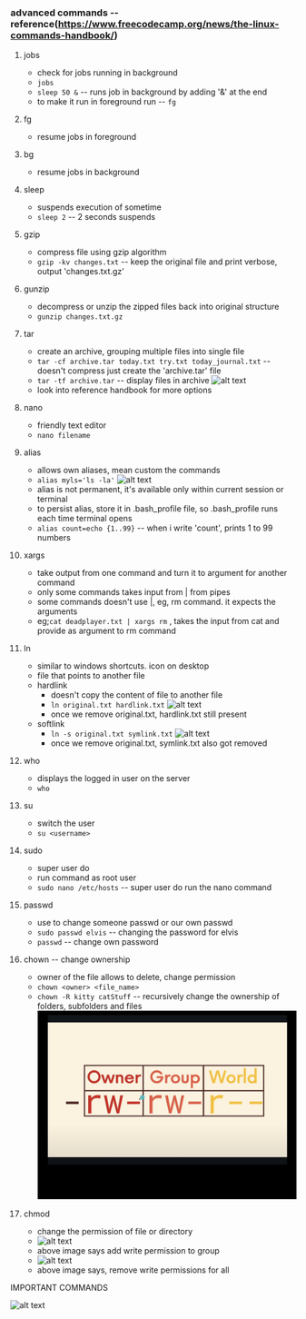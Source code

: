### advanced commands -- reference(https://www.freecodecamp.org/news/the-linux-commands-handbook/)

1. jobs
    * check for jobs running in background
    * `jobs`
    * `sleep 50 &` -- runs job in background by adding '&' at the end
    * to make it run in foreground run -- `fg`

2. fg
    * resume jobs in foreground

3. bg
    * resume jobs in background

4. sleep
    * suspends execution of sometime
    * `sleep 2` -- 2 seconds suspends

5. gzip
    * compress file using gzip algorithm 
    * `gzip -kv changes.txt` -- keep the original file and print verbose, output 'changes.txt.gz'

6. gunzip
    * decompress or unzip the zipped files back into original structure
    * `gunzip changes.txt.gz`

7. tar
    * create an archive, grouping multiple files into single file
    * `tar -cf archive.tar today.txt try.txt today_journal.txt` -- doesn't compress just create the 'archive.tar' file
    * `tar -tf archive.tar` -- display files in archive
    ![alt text](image-6.png)
    * look into reference handbook for more options

8. nano
    * friendly text editor
    * `nano filename`

9. alias
    * allows own aliases, mean custom the commands
    * `alias myls='ls -la'`
    ![alt text](image-7.png)
    * alias is not permanent, it's available only within current session or terminal
    * to persist alias, store it in .bash_profile file, so .bash_profile runs each time terminal opens
    * `alias count=echo {1..99}` -- when i write 'count', prints 1 to 99 numbers

10. xargs
    * take output from one command and turn it to argument for another command
    * only some commands takes input from | from pipes
    * some commands doesn't use |, eg, rm command. it expects the arguments
    * eg;`cat deadplayer.txt | xargs rm` , takes the input from cat and provide as argument to rm command

11. ln
    * similar to windows shortcuts. icon on desktop
    * file that points to another file
    * hardlink
        * doesn't copy the content of file to another file
        * `ln original.txt hardlink.txt`
        ![alt text](image-8.png)   
        * once we remove original.txt, hardlink.txt still present
    * softlink
        * `ln -s original.txt symlink.txt`
        ![alt text](image-9.png)
        * once we remove original.txt, symlink.txt also got removed

12. who
    * displays the logged in user on the server
    * `who`

13. su
    * switch the user
    * `su <username>`

14. sudo
    * super user do
    * run command as root user
    * `sudo nano /etc/hosts` -- super user do run the nano command

15. passwd
    * use to change someone passwd or our own passwd
    * `sudo passwd elvis` -- changing the password for elvis
    * `passwd` -- change own password

16. chown -- change ownership
    * owner of the file allows to delete, change permission
    * `chown <owner> <file_name>`
    * `chown -R kitty catStuff` -- recursively change the ownership of folders, subfolders and files
    ![alt text](images/image-10.png)
    
17. chmod
    * change the permission of file or directory
    * ![alt text](image-11.png)
    * above image says add write permission to group
    * ![alt text](image-12.png)
    * above image says, remove write permissions for all


IMPORTANT COMMANDS

![alt text](image-13.png)


